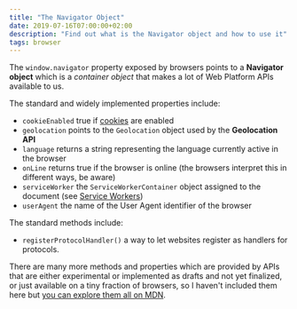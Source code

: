 ```yaml
---
title: "The Navigator Object"
date: 2019-07-16T07:00:00+02:00
description: "Find out what is the Navigator object and how to use it"
tags: browser
---
```


The `window.navigator` property exposed by browsers points to a **Navigator object** which is a _container object_ that makes a lot of Web Platform APIs available to us.

The standard and widely implemented properties include:

- `cookieEnabled` true if [cookies](/cookies/) are enabled
- `geolocation` points to the `Geolocation` object used by the **Geolocation API**
- `language` returns a string representing the language currently active in the browser
- `onLine` returns true if the browser is online (the browsers interpret this in different ways, be aware)
- `serviceWorker` the `ServiceWorkerContainer` object assigned to the document (see [Service Workers](/service-workers/))
- `userAgent` the name of the User Agent identifier of the browser

The standard methods include:

- `registerProtocolHandler()` a way to let websites register as handlers for protocols.

There are many more methods and properties which are provided by APIs that are either experimental or implemented as drafts and not yet finalized, or just available on a tiny fraction of browsers, so I haven't included them here but [you can explore them all on MDN](https://developer.mozilla.org/en-US/docs/Web/API/Navigator).
